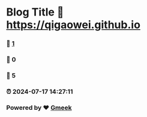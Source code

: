 # Blog Title :link: https://qigaowei.github.io 
### :page_facing_up: [1](https://qigaowei.github.io/tag.html) 
### :speech_balloon: 0 
### :hibiscus: 5 
### :alarm_clock: 2024-07-17 14:27:11 
### Powered by :heart: [Gmeek](https://github.com/Meekdai/Gmeek)
